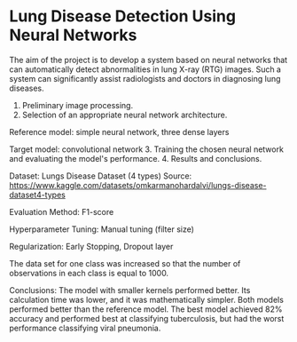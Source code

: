 # Lung Disease Detection Using Neural Networks


The aim of the project is to develop a system based on neural networks that can automatically detect abnormalities in lung X-ray (RTG) images. Such a system can significantly assist radiologists and doctors in diagnosing lung diseases.

1. Preliminary image processing.
2. Selection of an appropriate neural network architecture.

  Reference model: simple neural network, three dense layers

  Target model: convolutional network
3. Training the chosen neural network and evaluating the model's performance.
4. Results and conclusions.

Dataset: Lungs Disease Dataset (4 types)
Source: https://www.kaggle.com/datasets/omkarmanohardalvi/lungs-disease-dataset4-types


Evaluation Method: F1-score

Hyperparameter Tuning: Manual tuning (filter size)

Regularization: Early Stopping, Dropout layer

The data set for one class was increased so that the number of observations in each class is equal to 1000.

Conclusions:
The model with smaller kernels performed better. Its calculation time was lower, and it was mathematically simpler. Both models performed better than the reference model. The best model achieved 82% accuracy and performed best at classifying tuberculosis, but had the worst performance classifying viral pneumonia. 
